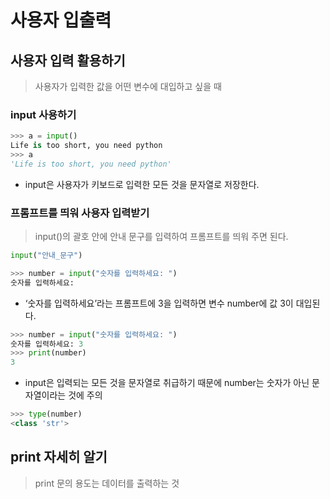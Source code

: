 # 사용자 입출력

## 사용자 입력 활용하기

> 사용자가 입력한 값을 어떤 변수에 대입하고 싶을 때

### input 사용하기

```python
>>> a = input()
Life is too short, you need python
>>> a
'Life is too short, you need python'
```

- input은 사용자가 키보드로 입력한 모든 것을 문자열로 저장한다.

### 프롬프트를 띄워 사용자 입력받기

> input()의 괄호 안에 안내 문구를 입력하여 프롬프트를 띄워 주면 된다.

```python
input("안내_문구")
```

```python
>>> number = input("숫자를 입력하세요: ")
숫자를 입력하세요:
```
- ‘숫자를 입력하세요’라는 프롬프트에 3을 입력하면 변수 number에 값 3이 대입된다. 

```python
>>> number = input("숫자를 입력하세요: ")
숫자를 입력하세요: 3
>>> print(number)
3
```

- input은 입력되는 모든 것을 문자열로 취급하기 때문에 number는 숫자가 아닌 문자열이라는 것에 주의

```python
>>> type(number)
<class 'str'>
```

## print 자세히 알기

> print 문의 용도는 데이터를 출력하는 것

```python

```